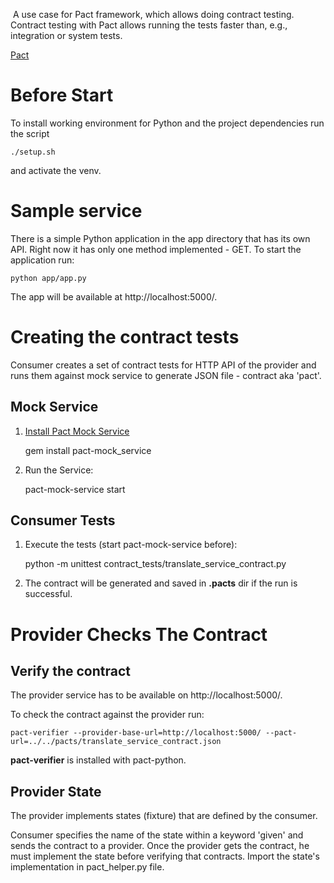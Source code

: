  A use case for Pact framework, which allows doing contract testing. Contract testing with Pact allows running the tests faster than, e.g., integration or system tests.

[Pact](http://www.pact.io/)

# Before Start

To install working environment for Python and the project dependencies run the script

    ./setup.sh

and activate the venv.


# Sample service

There is a simple Python application in the app directory that has its own API. Right now it has only one method implemented - GET. To start the application run:

    python app/app.py

The app will be available at http://localhost:5000/.


# Creating the contract tests

Consumer creates a set of contract tests for HTTP API of the provider and runs them against mock service to generate JSON file - contract aka 'pact'. 

## Mock Service

1. [Install Pact Mock Service](https://github.com/pact-foundation/pact-mock_service)
    
    gem install pact-mock_service

2. Run the Service:

    pact-mock-service start


## Consumer Tests

1. Execute the tests (start pact-mock-service before):

    python -m unittest contract_tests/translate_service_contract.py

2. The contract will be generated and saved in **.pacts** dir if the run is successful.


# Provider Checks The Contract

## Verify the contract

The provider service has to be available on http://localhost:5000/.

To check the contract against the provider run:

    pact-verifier --provider-base-url=http://localhost:5000/ --pact-url=../../pacts/translate_service_contract.json


**pact-verifier** is installed with pact-python.

## Provider State

The provider implements states (fixture) that are defined by the consumer.

Consumer specifies the name of the state within a keyword 'given' and sends the contract to a provider. Once the provider gets the contract, he must implement the state before verifying that contracts. Import the state's implementation in pact_helper.py file.
